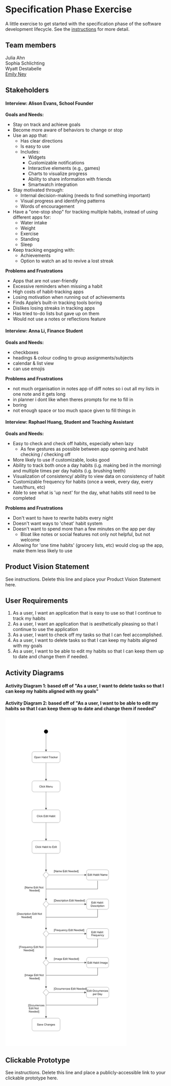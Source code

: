 # Specification Phase Exercise

A little exercise to get started with the specification phase of the software development lifecycle. See the [instructions](instructions.md) for more detail.

## Team members

Julia Ahn<br/>
Sophia Schlichting<br/>
Wyatt Destabelle<br/>
[Emily Ney](https://github.com/EmilyNey)<br/>

## Stakeholders

#### Interview: Alison Evans, School Founder
**Goals and Needs:**<br/>
* Stay on track and achieve goals
* Become more aware of behaviors to change or stop
* Use an app that:
  * Has clear directions
  * Is easy to use
  * Includes:
    * Widgets
    * Customizable notifications
    * Interactive elements (e.g., games)
    * Charts to visualize progress
    * Ability to share information with friends
    * Smartwatch integration
* Stay motivated through: 
  * Internal decision-making (needs to find something important)
  * Visual progress and identifying patterns
  * Words of encouragement
* Have a "one-stop shop" for tracking multiple habits, instead of using different apps for:
  * Water intake
  * Weight
  * Exercise
  * Standing
  * Sleep
* Keep tracking engaging with: 
  * Achievements
  * Option to watch an ad to revive a lost streak

**Problems and Frustrations**<br/>
* Apps that are not user-friendly
* Excessive reminders when missing a habit
* High costs of habit-tracking apps
* Losing motivation when running out of achievements
* Finds Apple’s built-in tracking tools boring
* Dislikes losing streaks in tracking apps
* Has tried to-do lists but gave up on them
* Would not use a notes or reflections feature


#### Interview: Anna Li, Finance Student
**Goals and Needs:**<br/>
- checkboxes
- headings & colour coding to group assignments/subjects
- calendar & list view
- can use emojis

**Problems and Frustrations**<br/>
- not much organisation in notes app of diff notes so i out all my lists in one note and it gets long
- in planner i dont like when theres prompts for me to fill in
- boring
- not enough space or too much space given to fill things in


#### Interview: Raphael Huang, Student and Teaching Assistant
**Goals and Needs:**<br/>
  * Easy to check and check off habits, especially when lazy
    * As few gestures as possible between app opening and habit checking / checking off
  * More likely to use if customizable, looks good
  * Ability to track both once a day habits (i.g. making bed in the morning) and multiple times per day habits (i.g. brushing teeth)
  * Visualization of consistency/ ability to view data on consistency of habit
  * Customizable frequency for habits (once a week, every day, every tues/thurs, etc)
  * Able to see what is 'up next' for the day, what habits still need to be completed

**Problems and Frustrations**<br/>
  * Don't want to have to rewrite habits every night
  * Doesn't want ways to 'cheat' habit system
  * Doesn't want to spend more than a few minutes on the app per day 
    * Bloat like notes or social features not only not helpful, but not welcome
  * Allowing for 'one time habits' (grocery lists, etc) would clog up the app, make them less likely to use
    



 
## Product Vision Statement

See instructions. Delete this line and place your Product Vision Statement here.

## User Requirements
1. As a user, I want an application that is easy to use so that I continue to track my habits
2. As a user, I want an application that is aesthetically pleasing so that I continue to use the application
3. As a user, I want to check off my tasks so that I can feel accomplished.
4. As a user, I want to delete tasks so that I can keep my habits aligned with my goals
5. As a user, I want to be able to edit my habits so that I can keep them up to date and change them if needed. 

## Activity Diagrams

#### Activity Diagram 1: based off of "As a user, I want to delete tasks so that I can keep my habits aligned with my goals"


#### Activity Diagram 2: based off of "As a user, I want to be able to edit my habits so that I can keep them up to date and change them if needed"
![edit](editHabit.png)


## Clickable Prototype

See instructions. Delete this line and place a publicly-accessible link to your clickable prototype here.
